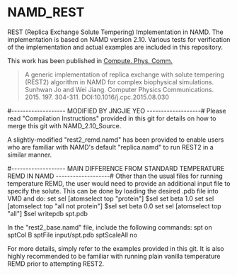 # NAMD_REST

REST (Replica Exchange Solute Tempering) Implementation in NAMD. The implementation is based on NAMD version 2.10. Various tests for verification of the implementation and actual examples are included in this repository.

This work has been published in [Compute. Phys. Comm.](http://dx.doi.org/10.1016/j.cpc.2015.08.030)

> A generic implementation of replica exchange with solute tempering (REST2) algorithm in NAMD for complex biophysical simulations. Sunhwan Jo and Wei Jiang. Computer Physics Communications. 2015. 197. 304-311. DOI:10.1016/j.cpc.2015.08.030

#------------------- MODIFIED BY JNGJIE YEO -------------------#
Please read "Compilation Instructions" provided in this git for details on how to merge this git with NAMD_2.10_Source.

A slightly-modified "rest2_remd.namd" has been provided to enable users who are familiar with NAMD's default "replica.namd" to run REST2 in a similar manner.

#------------------- MAIN DIFFERENCE FROM STANDARD TEMPERATURE REMD IN NAMD -------------------#
Other than the usual files for running temperature REMD, the user would need to provide an additional input file to specify the solute. This can be done by loading the desired .pdb file into VMD and do:
set sel [atomselect top "protein"]
$sel set beta 1.0
set sel [atomselect top "all not protein"]
$sel set beta 0.0
set sel [atomselect top "all"]
$sel writepdb spt.pdb

In the "rest2_base.namd" file, include the following commands:
spt						on
sptCol					B
sptFile					input/spt.pdb
sptScaleAll				no

For more details, simply refer to the examples provided in this git. It is also highly recommended to be familiar with running plain vanilla temperature REMD prior to attempting REST2.

